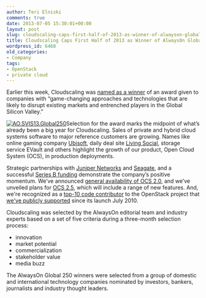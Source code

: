 ```yaml
---
author: Teri Elniski
comments: true
date: 2013-07-05 15:30:01+00:00
layout: post
slug: cloudscaling-caps-first-half-of-2013-as-winner-of-alwayson-global-250
title: Cloudscaling Caps First Half of 2013 as Winner of AlwaysOn Global 250
wordpress_id: 6460
old_categories:
- Company
tags:
- OpenStack
- private cloud
---
```


Earlier this week, Cloudscaling was [named as a winner](http://aonetwork.com/Announcing-the-2013-AlwaysOn-Global-250-Top-Private-Companies/) of an award given to companies with “game-changing approaches and technologies that are likely to disrupt existing markets and entrenched players in the Global Silicon Valley.”

[![AO.SVIS13.Global250](http://www.cloudscaling.com/wp-content/uploads/2013/07/AO.SVIS13.Global250-207x300.jpg)](http://aonetwork.com/Announcing-the-2013-AlwaysOn-Global-250-Top-Private-Companies/)Selection for the award marks the midpoint of what’s already been a big year for Cloudscaling. Sales of private and hybrid cloud systems software to major reference customers are growing. Names like online gaming company [Ubisoft](http://cloudscaling.com/blog/press-releases/ubisoft-chooses-cloudscaling-open-cloud-system/), daily deal site [Living Social](http://cloudscaling.com/blog/press-releases/livingsocial-chooses-open-cloud-system/), storage service EVault and others highlight the growth of our product, Open Cloud System (OCS), in production deployments.

Strategic partnerships with [Juniper Networks](http://cloudscaling.com/blog/press-releases/juniper/) and [Seagate](http://cloudscaling.com/blog/press-releases/cloudscaling-and-seagate-partner-to-deliver-elastic-cloud-infrastructure-based-on-openstack-technology/), and a successful [Series B funding](http://cloudscaling.com/blog/press-releases/cloudscaling-closes-10-million-series-b-funding/) demonstrate the company’s positive momentum. We’ve announced [general availability of OCS 2.0](http://cloudscaling.com/blog/press-releases/cloudscaling-ships-open-cloud-system-v-2-0/), and we’ve unveiled plans for [OCS 2.5](http://cloudscaling.com/blog/press-releases/ocs25/), which will include a range of new features. And, we're recognized as a [top-10 code contributor](http://bitergia.com/public/reports/openstack/2013_04_grizzly/) to the OpenStack project that [we've publicly supported](http://cloudscaling.com/blog/cloud-computing/does-openstack-change-the-cloud-game/) since its launch July 2010.  

Cloudscaling was selected by the AlwaysOn editorial team and industry experts based on a set of five criteria during a three-month selection process:

  * innovation
  * market potential
  * commercialization
  * stakeholder value
  * media buzz

The AlwaysOn Global 250 winners were selected from a group of domestic and international technology companies nominated by investors, bankers, journalists and industry thought leaders.
